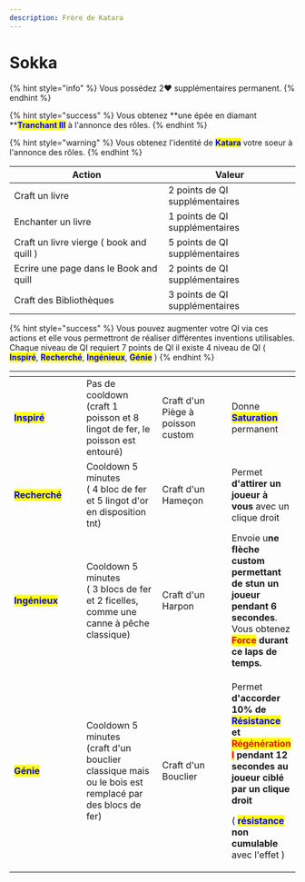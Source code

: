 ```yaml
---
description: Frère de Katara
---
```


# Sokka

{% hint style="info" %}
Vous possédez 2:heart: supplémentaires permanent.
{% endhint %}

{% hint style="success" %}
Vous obtenez **une épée en diamant **<mark style="color:blue;">**Tranchant III**</mark> à l'annonce des rôles.
{% endhint %}

{% hint style="warning" %}
Vous obtenez l'identité de <mark style="color:blue;">**Katara**</mark> votre soeur à l'annonce des rôles.
{% endhint %}

| Action                                   | Valeur                         |
| ---------------------------------------- | ------------------------------ |
| Craft un livre                           | 2 points de QI supplémentaires |
| Enchanter un livre                       | 1 points de QI supplémentaires |
| Craft un livre vierge ( book and quill ) | 5 points de QI supplémentaires |
| Ecrire une page dans le Book and quill   | 2 points de QI supplémentaires |
| Craft des Bibliothèques                  | 3 points de QI supplémentaires |

{% hint style="success" %}
Vous pouvez augmenter votre QI via ces actions et elle vous permettront de réaliser différentes inventions utilisables.\
Chaque niveau de QI requiert 7 points de QI il existe 4 niveau de QI ( <mark style="color:blue;">**Inspiré**</mark>, <mark style="color:blue;">**Recherché**</mark>, <mark style="color:blue;">**Ingénieux**</mark>, <mark style="color:blue;">**Génie**</mark> )
{% endhint %}

<table><thead><tr><th width="157.33333333333331"></th><th width="177"></th><th width="163"></th><th></th></tr></thead><tbody><tr><td><mark style="color:blue;"><strong>Inspiré</strong></mark></td><td>Pas de cooldown<br>(craft 1 poisson et 8 lingot de fer, le poisson est entouré)</td><td>Craft d'un Piège à poisson custom</td><td>Donne <mark style="color:blue;"><strong>Saturation</strong></mark> permanent</td></tr><tr><td><mark style="color:blue;"><strong>Recherché</strong></mark></td><td>Cooldown 5 minutes<br>( 4 bloc de fer et 5 lingot d'or en disposition tnt)</td><td>Craft d'un Hameçon</td><td>Permet <strong>d'attirer un joueur à vous</strong> avec un clique droit</td></tr><tr><td><mark style="color:blue;"><strong>Ingénieux</strong></mark></td><td>Cooldown 5 minutes<br>( 3 blocs de fer et 2 ficelles, comme une canne à pêche classique)</td><td>Craft d'un Harpon</td><td>Envoie u<strong>ne flèche custom permettant de stun un joueur pendant 6 secondes</strong>.<br>Vous obtenez <mark style="color:red;"><strong>Force</strong></mark><strong> durant ce laps de temps.</strong></td></tr><tr><td><mark style="color:blue;"><strong>Génie</strong></mark></td><td>Cooldown 5 minutes<br>(craft d'un bouclier classique mais ou le bois est remplacé par des blocs de fer)</td><td>Craft d'un Bouclier</td><td><p>Permet <strong>d'accorder 10% de </strong><mark style="color:blue;"><strong>Résistance</strong></mark><strong> et </strong><mark style="color:red;"><strong>Régénération I</strong></mark><strong> pendant 12 secondes au joueur ciblé par un clique droit</strong> </p><p>( <mark style="color:blue;"><strong>résistance</strong></mark> <strong>non cumulable</strong> avec l'effet )</p></td></tr></tbody></table>

<figure><img src="https://th.bing.com/th/id/R.572130f71e0099aa97c8bbc0ec36f578?rik=CmzC0kzFDsZuJQ&#x26;riu=http%3a%2f%2fimages5.fanpop.com%2fimage%2fphotos%2f31200000%2fsokka-sokka-31254077-500-304.gif&#x26;ehk=wn7rlc0t5LAgmmimDfu7vy3MyK3eNjzrLaBgi%2fpr9%2fQ%3d&#x26;risl=&#x26;pid=ImgRaw&#x26;r=0" alt=""><figcaption></figcaption></figure>
